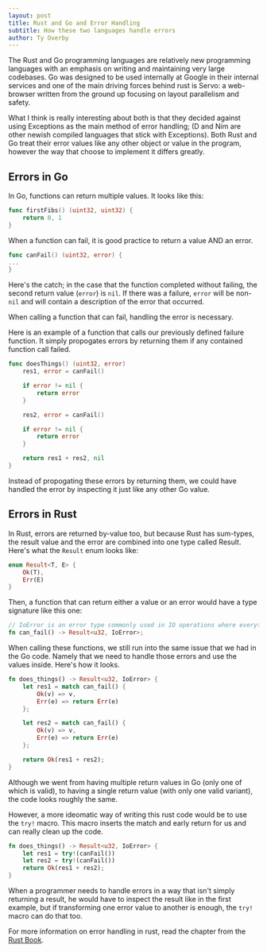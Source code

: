 ```yaml
---
layout: post
title: Rust and Go and Error Handling
subtitle: How these two languages handle errors
author: Ty Overby
---
```


The Rust and Go programming languages are relatively new programming languages with an emphasis on
writing and maintaining very large codebases.  Go was designed to be used internally at Google in their internal services
and one of the main driving forces behind rust is Servo: a web-browser written from the ground up focusing on layout parallelism and safety.

What I think is really interesting about both is that they decided against using Exceptions as the main method of
error handling; (D and Nim are other newish compiled languages that stick with Exceptions).
Both Rust and Go treat their error values like any other object or value in the program, however the way that
choose to implement it differs greatly.

## Errors in Go

In Go, functions can return multiple values.   It looks like this:

```go
func firstFibs() (uint32, uint32) {
    return 0, 1
}
```

When a function can fail, it is good practice to return a value AND an error.

```go
func canFail() (uint32, error) {
...
}
```

Here's the catch; in the case that the function completed without failing, the second return value (`error`)
is `nil`.  If there was a failure, `error` will be non-`nil` and will contain a description of the error that
occurred.

When calling a function that can fail, handling the error is necessary.

Here is an example of a function that calls our previously defined failure function.
It simply propogates errors by returning them if any contained function call failed.

```go
func doesThings() (uint32, error)
    res1, error = canFail()

    if error != nil {
        return error
    }

    res2, error = canFail()

    if error != nil {
        return error
    }

    return res1 + res2, nil
}
```

Instead of propogating these errors by returning them, we could have handled the error by inspecting it
just like any other Go value.

## Errors in Rust

In Rust, errors are returned by-value too, but because Rust has sum-types, the result value and the error
are combined into one type called Result.  Here's what the `Result` enum looks like:

```rust
enum Result<T, E> {
    Ok(T),
    Err(E)
}
```

Then, a function that can return either a value or an error would have a type signature like this one:

```rust
// IoError is an error type commonly used in IO operations where everything can fail.
fn can_fail() -> Result<u32, IoError>;
```

When calling these functions, we still run into the same issue that we had in the Go code.
Namely that we need to handle those errors and use the values inside.  Here's how it looks.

```rust
fn does_things() -> Result<u32, IoError> {
    let res1 = match can_fail() {
        Ok(v) => v,
        Err(e) => return Err(e)
    };

    let res2 = match can_fail() {
        Ok(v) => v,
        Err(e) => return Err(e)
    };

    return Ok(res1 + res2);
}
```

Although we went from having multiple return values in Go (only one of which is valid),
to having a single return value (with only one valid variant), the code looks roughly the same.

However, a more ideomatic way of writing this rust code would be to use the `try!` macro.
This macro inserts the match and early return for us and can really clean up the code.

```rust
fn does_things() -> Result<u32, IoError> {
    let res1 = try!(canFail())
    let res2 = try!(canFail())
    return Ok(res1 + res2);
}
```

When a programmer needs to handle errors in a way that isn't simply returning a result, he would
have to inspect the result like in the first example, but if transforming one error value to another
is enough, the `try!` macro can do that too.

For more information on error handling in rust, read the chapter from the
[Rust Book](https://doc.rust-lang.org/book/error-handling.html).
